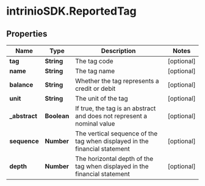 # intrinioSDK.ReportedTag

## Properties
Name | Type | Description | Notes
------------ | ------------- | ------------- | -------------
**tag** | **String** | The tag code | [optional] 
**name** | **String** | The tag name | [optional] 
**balance** | **String** | Whether the tag represents a credit or debit | [optional] 
**unit** | **String** | The unit of the tag | [optional] 
**_abstract** | **Boolean** | If true, the tag is an abstract and does not represent a nominal value | [optional] 
**sequence** | **Number** | The vertical sequence of the tag when displayed in the financial statement | [optional] 
**depth** | **Number** | The horizontal depth of the tag when displayed in the financial statement | [optional] 


